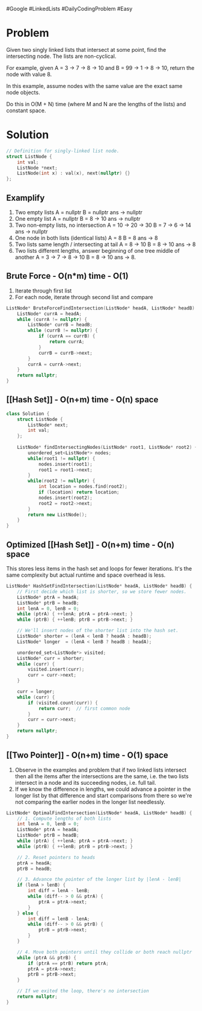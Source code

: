 #Google #LinkedLists #DailyCodingProblem #Easy 
# Problem

Given two singly linked lists that intersect at some point, find the intersecting node. The lists are non-cyclical.

For example, given A = 3 -> 7 -> 8 -> 10 and B = 99 -> 1 -> 8 -> 10, return the node with value 8.

In this example, assume nodes with the same value are the exact same node objects.

Do this in O(M + N) time (where M and N are the lengths of the lists) and constant space.
# Solution

```cpp
// Definition for singly-linked list node.
struct ListNode {
    int val;
    ListNode *next;
    ListNode(int x) : val(x), next(nullptr) {}
};
```
## Examplify

1. Two empty lists
	A = nullptr
	B = nullptr
	ans -> nullptr
2. One empty list
	A = nullptr
	B = 8 -> 10
	ans -> nullptr
3. Two non-empty lists, no intersection
	A = 10 -> 20 -> 30
	B = 7 -> 6 -> 14
	ans -> nullptr
4. One node in both lists (identical lists)
	A = 8
	B = 8
	ans -> 8
5. Two lists same length / intersecting at tail
	A = 8 -> 10
	B = 8 -> 10
	ans -> 8
6. Two lists different lengths, answer beginning of one tree middle of another
	A = 3 -> 7 -> 8 -> 10
	B = 8 -> 10
	ans -> 8.
## Brute Force - O(n\*m) time - O(1)

1. Iterate through first list
2. For each node, iterate through second list and compare

```cpp
ListNode* BruteForceFindIntersection(ListNode* headA, ListNode* headB) {
    ListNode* currA = headA;
    while (currA != nullptr) {
        ListNode* currB = headB;
        while (currB != nullptr) {
            if (currA == currB) {
                return currA;
            }
            currB = currB->next;
        }
        currA = currA->next;
    }
    return nullptr; 
}
```

## [[Hash Set]] - O(n+m) time - O(n) space

```cpp
class Solution {
	struct ListNode {
		ListNode* next;
		int val;
	};
	
	ListNode* findIntersectingNodes(ListNode* root1, ListNode* root2) {
		unordered_set<ListNode*> nodes;
		while(root1 != nullptr) {
			nodes.insert(root1);
			root1 = root1->next;
		}
		while(root2 != nullptr) {
			int location = nodes.find(root2);
			if (location) return location;
			nodes.insert(root2);
			root2 = root2->next; 
		}
		return new ListNode();
	}
}
```
## Optimized [[Hash Set]] - O(n+m) time - O(n) space

This stores less items in the hash set and loops for fewer iterations. It's the same complexity but actual runtime and space overhead is less.

```cpp
ListNode* HashSetFindIntersection(ListNode* headA, ListNode* headB) {
    // First decide which list is shorter, so we store fewer nodes.
    ListNode* ptrA = headA;
    ListNode* ptrB = headB;
    int lenA = 0, lenB = 0;
    while (ptrA) { ++lenA; ptrA = ptrA->next; }
    while (ptrB) { ++lenB; ptrB = ptrB->next; }

    // We'll insert nodes of the shorter list into the hash set.
    ListNode* shorter = (lenA < lenB ? headA : headB);
    ListNode* longer  = (lenA < lenB ? headB : headA);

    unordered_set<ListNode*> visited;
    ListNode* curr = shorter;
    while (curr) {
        visited.insert(curr);
        curr = curr->next;
    }

    curr = longer;
    while (curr) {
        if (visited.count(curr)) {
            return curr;  // first common node
        }
        curr = curr->next;
    }
    return nullptr;
}
```

## [[Two Pointer]] - O(n+m) time - O(1) space

1. Observe in the examples and problem that if two linked lists intersect then all the items after the intersections are the same, i.e. the two lists intersect in a node and its succeeding nodes, i.e. full tail.
2. If we know the difference in lengths, we could advance a pointer in the longer list by that difference and start comparisons from there so we're not comparing the earlier nodes in the longer list needlessly.
```cpp
ListNode* OptimalFindIntersection(ListNode* headA, ListNode* headB) {
    // 1. Compute lengths of both lists
    int lenA = 0, lenB = 0;
    ListNode* ptrA = headA;
    ListNode* ptrB = headB;
    while (ptrA) { ++lenA; ptrA = ptrA->next; }
    while (ptrB) { ++lenB; ptrB = ptrB->next; }

    // 2. Reset pointers to heads
    ptrA = headA;
    ptrB = headB;

    // 3. Advance the pointer of the longer list by |lenA - lenB|
    if (lenA > lenB) {
        int diff = lenA - lenB;
        while (diff-- > 0 && ptrA) {
            ptrA = ptrA->next;
        }
    } else {
        int diff = lenB - lenA;
        while (diff-- > 0 && ptrB) {
            ptrB = ptrB->next;
        }
    }

    // 4. Move both pointers until they collide or both reach nullptr
    while (ptrA && ptrB) {
        if (ptrA == ptrB) return ptrA;
        ptrA = ptrA->next;
        ptrB = ptrB->next;
    }

    // If we exited the loop, there's no intersection
    return nullptr;
}
```